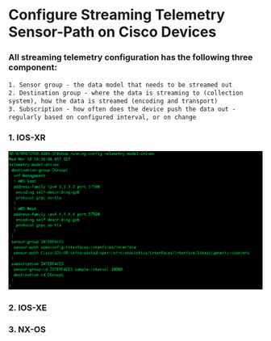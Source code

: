# Configure Streaming Telemetry Sensor-Path on Cisco Devices
### All streaming telemetry configuration has the following three component:
    1. Sensor group - the data model that needs to be streamed out
    2. Destination group - where the data is streaming to (collection system), how the data is streamed (encoding and transport)
    3. Subscription - how often does the device push the data out - regularly based on configured interval, or on change

### 1. IOS-XR
![Screenshot](images/ios-xr.png)

### 2. IOS-XE

### 3. NX-OS


